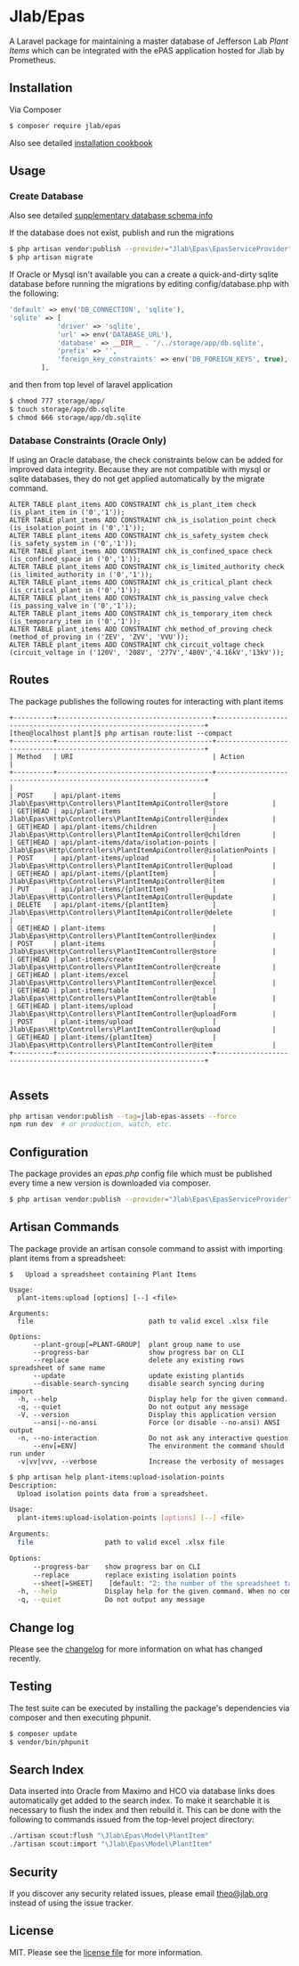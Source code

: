 # Jlab/Epas

A Laravel package for maintaining a master database of Jefferson Lab *Plant Items* which can be integrated with the ePAS application hosted for Jlab by Prometheus. 

## Installation

Via Composer

``` bash
$ composer require jlab/epas
```

Also see detailed [installation cookbook](https://github.com/JeffersonLab/epas/blob/main/cookbook.md)

## Usage

### Create Database

Also see detailed [supplementary database schema info](https://github.com/JeffersonLab/epas/blob/main/database.md)

If the database does not exist, publish and run the migrations

``` bash
$ php artisan vendor:publish --provider="Jlab\Epas\EpasServiceProvider" --tag=migrations
$ php artisan migrate
```

If Oracle or Mysql isn't available you can a create a quick-and-dirty sqlite database before running the migrations by editing config/database.php with the following:
```php
'default' => env('DB_CONNECTION', 'sqlite'),
'sqlite' => [
            'driver' => 'sqlite',
            'url' => env('DATABASE_URL'),
            'database' => __DIR__ . '/../storage/app/db.sqlite',
            'prefix' => '',
            'foreign_key_constraints' => env('DB_FOREIGN_KEYS', true),
        ],
```
and then from top level of laravel application
```bash
$ chmod 777 storage/app/
$ touch storage/app/db.sqlite
$ chmod 666 storage/app/db.sqlite
 ```

### Database Constraints (Oracle Only)
If using an Oracle database, the check constraints below can be added for improved data integrity.  Because they are not compatible with mysql or sqlite databases, they do not get applied automatically by the migrate command.

```text
ALTER TABLE plant_items ADD CONSTRAINT chk_is_plant_item check (is_plant_item in ('0','1'));
ALTER TABLE plant_items ADD CONSTRAINT chk_is_isolation_point check (is_isolation_point in ('0','1'));
ALTER TABLE plant_items ADD CONSTRAINT chk_is_safety_system check (is_safety_system in ('0','1'));
ALTER TABLE plant_items ADD CONSTRAINT chk_is_confined_space check (is_confined_space in ('0','1'));
ALTER TABLE plant_items ADD CONSTRAINT chk_is_limited_authority check (is_limited_authority in ('0','1'));
ALTER TABLE plant_items ADD CONSTRAINT chk_is_critical_plant check (is_critical_plant in ('0','1'));
ALTER TABLE plant_items ADD CONSTRAINT chk_is_passing_valve check (is_passing_valve in ('0','1'));
ALTER TABLE plant_items ADD CONSTRAINT chk_is_temporary_item check (is_temporary_item in ('0','1'));
ALTER TABLE plant_items ADD CONSTRAINT chk_method_of_proving check (method_of_proving in ('ZEV', 'ZVV', 'VVU'));
ALTER TABLE plant_items ADD CONSTRAINT chk_circuit_voltage check (circuit_voltage in ('120V', '208V', '277V','480V','4.16kV','13kV'));
```
## Routes
The package publishes the following routes for interacting with plant items
```
+----------+---------------------------------------+-------------------------------------------------------------------+
[theo@localhost plant]$ php artisan route:list --compact 
+----------+---------------------------------------+-------------------------------------------------------------------+
| Method   | URI                                   | Action                                                            |
+----------+---------------------------------------+-------------------------------------------------------------------+                                               |
| POST     | api/plant-items                       | Jlab\Epas\Http\Controllers\PlantItemApiController@store           |
| GET|HEAD | api/plant-items                       | Jlab\Epas\Http\Controllers\PlantItemApiController@index           |
| GET|HEAD | api/plant-items/children              | Jlab\Epas\Http\Controllers\PlantItemApiController@children        |
| GET|HEAD | api/plant-items/data/isolation-points | Jlab\Epas\Http\Controllers\PlantItemApiController@isolationPoints |
| POST     | api/plant-items/upload                | Jlab\Epas\Http\Controllers\PlantItemApiController@upload          |
| GET|HEAD | api/plant-items/{plantItem}           | Jlab\Epas\Http\Controllers\PlantItemApiController@item            |
| PUT      | api/plant-items/{plantItem}           | Jlab\Epas\Http\Controllers\PlantItemApiController@update          |
| DELETE   | api/plant-items/{plantItem}           | Jlab\Epas\Http\Controllers\PlantItemApiController@delete          |                                               |
| GET|HEAD | plant-items                           | Jlab\Epas\Http\Controllers\PlantItemController@index              |
| POST     | plant-items                           | Jlab\Epas\Http\Controllers\PlantItemController@store              |
| GET|HEAD | plant-items/create                    | Jlab\Epas\Http\Controllers\PlantItemController@create             |
| GET|HEAD | plant-items/excel                     | Jlab\Epas\Http\Controllers\PlantItemController@excel              |
| GET|HEAD | plant-items/table                     | Jlab\Epas\Http\Controllers\PlantItemController@table              |
| GET|HEAD | plant-items/upload                    | Jlab\Epas\Http\Controllers\PlantItemController@uploadForm         |
| POST     | plant-items/upload                    | Jlab\Epas\Http\Controllers\PlantItemController@upload             |
| GET|HEAD | plant-items/{plantItem}               | Jlab\Epas\Http\Controllers\PlantItemController@item               |
+----------+---------------------------------------+-------------------------------------------------------------------+


```

## Assets

```bash
php artisan vendor:publish --tag=jlab-epas-assets --force
npm run dev  # or production, watch, etc.
```

## Configuration
The package provides an *epas.php* config file which must be published every time a new version is downloaded via composer. 

```bash
$ php artisan vendor:publish --provider="Jlab\Epas\EpasServiceProvider" --tag="config"
```

## Artisan Commands
The package provide an artisan console command to assist with importing plant items from a spreadsheet:

```text
$   Upload a spreadsheet containing Plant Items

Usage:
  plant-items:upload [options] [--] <file>

Arguments:
  file                             path to valid excel .xlsx file

Options:
      --plant-group[=PLANT-GROUP]  plant group name to use
      --progress-bar               show progress bar on CLI
      --replace                    delete any existing rows spreadsheet of same name
      --update                     update existing plantids
      --disable-search-syncing     disable search syncing during import
  -h, --help                       Display help for the given command. 
  -q, --quiet                      Do not output any message
  -V, --version                    Display this application version
      --ansi|--no-ansi             Force (or disable --no-ansi) ANSI output
  -n, --no-interaction             Do not ask any interactive question
      --env[=ENV]                  The environment the command should run under
  -v|vv|vvv, --verbose             Increase the verbosity of messages

```
```bash
$ php artisan help plant-items:upload-isolation-points
Description:
  Upload isolation points data from a spreadsheet.

Usage:
  plant-items:upload-isolation-points [options] [--] <file>

Arguments:
  file                  path to valid excel .xlsx file

Options:
      --progress-bar    show progress bar on CLI
      --replace         replace existing isolation points
      --sheet[=SHEET]    [default: "2: the number of the spreadsheet tab containing the isolation points data"]
  -h, --help            Display help for the given command. When no command is given display help for the list command
  -q, --quiet           Do not output any message

```


## Change log

Please see the [changelog](changelog.md) for more information on what has changed recently.

## Testing
The test suite can be executed by installing the package's dependencies via composer and then executing phpunit.

``` bash
$ composer update
$ vendor/bin/phpunit 
```

## Search Index
Data inserted into Oracle from Maximo and HCO via database links does automatically get added to the search index.  To make it searchable it is
necessary to flush the index and then rebuild it.  This can be done with the following to commands issued from the top-level project directory:

``` bash
./artisan scout:flush "\Jlab\Epas\Model\PlantItem"
./artisan scout:import "\Jlab\Epas\Model\PlantItem"
```

## Security

If you discover any security related issues, please email theo@jlab.org instead of using the issue tracker.

## License

MIT. Please see the [license file](license.md) for more information.

